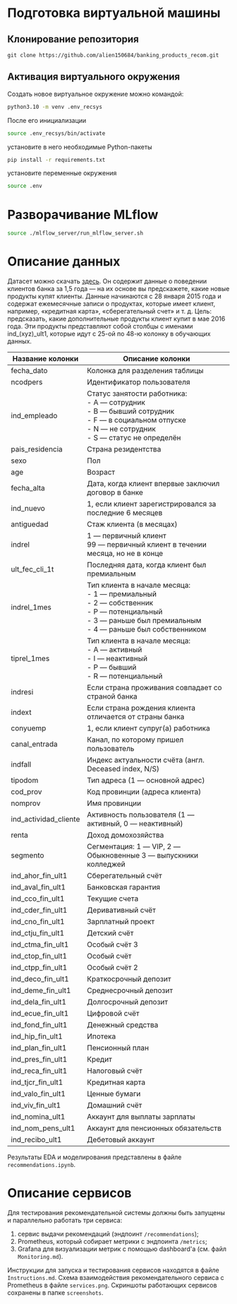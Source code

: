 # Подготовка виртуальной машины

## Клонирование репозитория

```
git clone https://github.com/alien150684/banking_products_recom.git
```

## Активация виртуального окружения

Создать новое виртуальное окружение можно командой:
```bash
python3.10 -m venv .env_recsys
```

После его инициализации
```bash
source .env_recsys/bin/activate
```

установите в него необходимые Python-пакеты 
```bash
pip install -r requirements.txt
```

установите переменные окружения
```bash
source .env
```

# Разворачивание MLflow 

```bash
source ./mlflow_server/run_mlflow_server.sh
```

# Описание данных

Датасет можно скачать [здесь](https://disk.yandex.com/d/Io0siOESo2RAaA). Он содержит данные о поведении клиентов банка за 1,5 года — на их основе вы предскажете, какие новые продукты купят клиенты. Данные начинаются с 28 января 2015 года и содержат ежемесячные записи о продуктах, которые имеет клиент, например, «кредитная карта», «сберегательный счет» и т. д. Цель: предсказать, какие дополнительные продукты клиент купит в мае 2016 года. Эти продукты представляют собой столбцы с именами ind_(xyz)_ult1, которые идут с 25-ой по 48-ю колонку в обучающих данных.

| Название колонки      | Описание колонки                                                                                                                                                |
|-----------------------|-----------------------------------------------------------------------------------------------------------------------------------------------------------------|
| fecha_dato            | Колонка для разделения таблицы                                                                                                                                  |
| ncodpers              | Идентификатор пользователя                                                                                                                                      |
| ind_empleado          | Статус занятости работника:<br>- A — сотрудник<br>- B — бывший сотрудник<br>- F — в социальном отпуске<br>- N — не сотрудник<br>- S — статус не определён       |
| pais_residencia       | Страна резидентства                                                                                                                                             |
| sexo                  | Пол                                                                                                                                                             |
| age                   | Возраст                                                                                                                                                         |
| fecha_alta            | Дата, когда клиент впервые заключил договор в банке                                                                                                             |
| ind_nuevo             | 1, если клиент зарегистрировался за последние 6 месяцев                                                                                                         |
| antiguedad            | Стаж клиента (в месяцах)                                                                                                                                        |
| indrel                | 1 — первичный клиент<br>99 — первичный клиент в течении месяца, но не в конце                                                                                   |
| ult_fec_cli_1t        | Последняя дата, когда клиент был премиальным                                                                                                                    |
| indrel_1mes           | Тип клиента в начале месяца:<br>- 1 — премиальный<br>- 2 — собственник<br>- P — потенциальный<br>- 3 — раньше был премиальным<br>- 4 — раньше был собственником |
| tiprel_1mes           | Тип клиента в начале месяца:<br>- A — активный<br>- I — неактивный<br>- P — бывший<br>- R — потенциальный                                                       |
| indresi               | Если страна проживания совпадает со страной банка                                                                                                               |
| indext                | Если страна рождения клиента отличается от страны банка                                                                                                         |
| conyuemp              | 1, если клиент супруг(а) работника                                                                                                                              |
| canal_entrada         | Канал, по которому пришел пользователь                                                                                                                          |
| indfall               | Индекс актуальности счёта (англ. Deceased index, N/S)                                                                                                           |
| tipodom               | Тип адреса (1 — основной адрес)                                                                                                                                 |
| cod_prov              | Код провинции (адреса клиента)                                                                                                                                  |
| nomprov               | Имя провинции                                                                                                                                                   |
| ind_actividad_cliente | Активность пользователя (1 — активный, 0 — неактивный)                                                                                                          |
| renta                 | Доход домохозяйства                                                                                                                                             |
| segmento              | Сегментация: 1 — VIP, 2 — Обыкновенные 3 — выпускники колледжей                                                                                                 |
| ind_ahor_fin_ult1     | Сберегательный счёт                                                                                                                                             |
| ind_aval_fin_ult1     | Банковская гарантия                                                                                                                                             |
| ind_cco_fin_ult1      | Текущие счета                                                                                                                                                   |
| ind_cder_fin_ult1     | Деривативный счёт                                                                                                                                               |
| ind_cno_fin_ult1      | Зарплатный проект                                                                                                                                               |
| ind_ctju_fin_ult1     | Детский счёт                                                                                                                                                    |
| ind_ctma_fin_ult1     | Особый счёт 3                                                                                                                                                   |
| ind_ctop_fin_ult1     | Особый счёт                                                                                                                                                     |
| ind_ctpp_fin_ult1     | Особый счёт 2                                                                                                                                                   |
| ind_deco_fin_ult1     | Краткосрочный депозит                                                                                                                                           |
| ind_deme_fin_ult1     | Среднесрочный депозит                                                                                                                                           |
| ind_dela_fin_ult1     | Долгосрочный депозит                                                                                                                                            |
| ind_ecue_fin_ult1     | Цифровой счёт                                                                                                                                                   |
| ind_fond_fin_ult1     | Денежный средства                                                                                                                                               |
| ind_hip_fin_ult1      | Ипотека                                                                                                                                                         |
| ind_plan_fin_ult1     | Пенсионный план                                                                                                                                                 |
| ind_pres_fin_ult1     | Кредит                                                                                                                                                          |
| ind_reca_fin_ult1     | Налоговый счёт                                                                                                                                                  |
| ind_tjcr_fin_ult1     | Кредитная карта                                                                                                                                                 |
| ind_valo_fin_ult1     | Ценные бумаги                                                                                                                                                   |
| ind_viv_fin_ult1      | Домашний счёт                                                                                                                                                   |
| ind_nomina_ult1       | Аккаунт для выплаты зарплаты                                                                                                                                    |
| ind_nom_pens_ult1     | Аккаунт для пенсионных обязательств                                                                                                                             |
| ind_recibo_ult1       | Дебетовый аккаунт                                                                                                                                               |

Результаты EDA и моделирования представлены в файле `recommendations.ipynb`.


# Описание сервисов

Для тестирования рекомендательной системы должны быть запущены и параллельно работать три сервиса:
1) сервис выдачи рекомендаций (эндпоинт `/recommendations`);
2) Prometheus, который собирает метрики с эндпоинта `/metrics`;
3) Grafana для визуализации метрик с помощью dashboard'а (см. файл `Monitoring.md`).

Инструкции для запуска и тестирования сервисов находятся в файле `Instructions.md`.
Схема взаимодействия рекомендательного сервиса с Prometheus в файле `services.png`.
Cкриншоты работающих сервисов сохранены в папке `screenshots`.